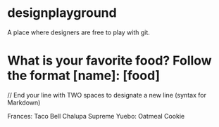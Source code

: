 # designplayground
A place where designers are free to play with git.


# What is your favorite food? Follow the format [name]: [food]  
// End your line with TWO spaces to designate a new line (syntax for Markdown)  
  
Frances: Taco Bell Chalupa Supreme
Yuebo: Oatmeal Cookie  
